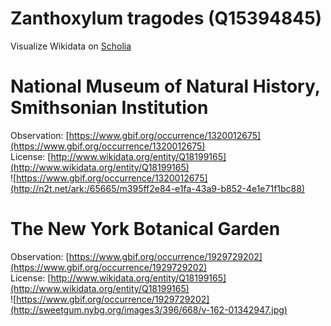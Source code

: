 
Zanthoxylum tragodes (Q15394845)
================================
  
Visualize Wikidata on [Scholia](https://scholia.toolforge.org/taxon/Q15394845)
# National Museum of Natural History, Smithsonian Institution
  
Observation: [https://www.gbif.org/occurrence/1320012675](https://www.gbif.org/occurrence/1320012675)  
License: [http://www.wikidata.org/entity/Q18199165](http://www.wikidata.org/entity/Q18199165)  
![https://www.gbif.org/occurrence/1320012675](http://n2t.net/ark:/65665/m395ff2e84-e1fa-43a9-b852-4e1e71f1bc88)
# The New York Botanical Garden
  
Observation: [https://www.gbif.org/occurrence/1929729202](https://www.gbif.org/occurrence/1929729202)  
License: [http://www.wikidata.org/entity/Q18199165](http://www.wikidata.org/entity/Q18199165)  
![https://www.gbif.org/occurrence/1929729202](http://sweetgum.nybg.org/images3/396/668/v-162-01342947.jpg)